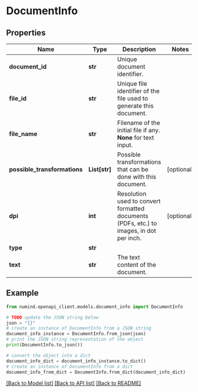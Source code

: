 # DocumentInfo


## Properties

Name | Type | Description | Notes
------------ | ------------- | ------------- | -------------
**document_id** | **str** | Unique document identifier. | 
**file_id** | **str** | Unique file identifier of the file used to generate this document. | 
**file_name** | **str** | Filename of the initial file if any.     **None** for text input. | 
**possible_transformations** | **List[str]** | Possible transformations that can be done with this document. | [optional] 
**dpi** | **int** | Resolution used to convert formatted documents (PDFs, etc.) to images, in dot per inch. | [optional] 
**type** | **str** |  | 
**text** | **str** | The text content of the document. | 

## Example

```python
from numind.openapi_client.models.document_info import DocumentInfo

# TODO update the JSON string below
json = "{}"
# create an instance of DocumentInfo from a JSON string
document_info_instance = DocumentInfo.from_json(json)
# print the JSON string representation of the object
print(DocumentInfo.to_json())

# convert the object into a dict
document_info_dict = document_info_instance.to_dict()
# create an instance of DocumentInfo from a dict
document_info_from_dict = DocumentInfo.from_dict(document_info_dict)
```
[[Back to Model list]](../README.md#documentation-for-models) [[Back to API list]](../README.md#documentation-for-api-endpoints) [[Back to README]](../README.md)


